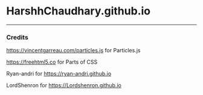 # HarshhChaudhary.github.io
---
### Credits
https://vincentgarreau.com/particles.js for Particles.js

https://freehtml5.co for Parts of CSS

Ryan-andri for https://ryan-andri.github.io

LordShenron for https://Lordshenron.github.io
